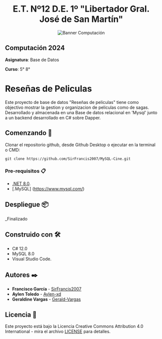 <h1 align="center">E.T. Nº12 D.E. 1º "Libertador Gral. José de San Martín"</h1>
<p align="center">
  <img src="https://et12.edu.ar/imgs/computacion/vamoaprogramabanner.png" alt="Banner Computación">
</p>

## Computación 2024

**Asignatura**: Base de Datos

**Curso**: 5° 8°

# Reseñas de Peliculas

Este proyecto de base de datos "Reseñas de peliculas" tiene como objectivo mostrar la gestion y organizacion de peliculas como de sagas. Desarrollado y almacenada en una Base de datos relacional en 'Mysql' junto a un backend desarrollado en C# sobre Dapper.

## Comenzando 🚀

Clonar el repositorio github, desde Github Desktop o ejecutar en la terminal o CMD:
```
git clone https://github.com/SirFrancis2007/MySQL-Cine.git
```

### Pre-requisitos 📋

- [.NET 8.0](https://dotnet.microsoft.com/es-es/download/dotnet/8.0).
- [.MySQL] (https://www.mysql.com/)

## Despliegue 📦

_Finalizado 

## Construido con 🛠️

- C# 12.0
- MySQL 8.0
- Visual Studio Code.

## Autores ✒️

- **Francisco García** - [SirFrancis2007](https://github.com/SirFrancis2007) 
- **Aylen Toledo** - [Aylen-xd](https://github.com/Aylen-xd)
- **Geraldine Vargas** - [Gerald-Vargas](https://github.com/Gerald-Vargas) 


## Licencia 📄

Este proyecto está bajo la Licencia Creative Commons Attribution 4.0 International - mira el archivo [LICENSE](LICENSE) para detalles.